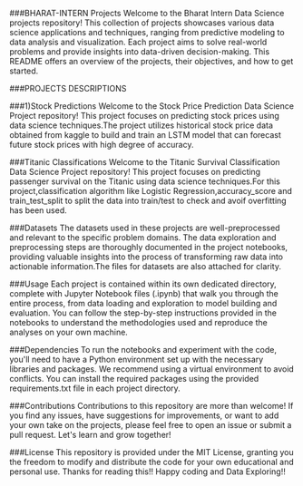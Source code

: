###BHARAT-INTERN Projects
Welcome to the Bharat Intern Data Science projects repository! This collection of projects showcases various data science applications and techniques, ranging from predictive modeling to data analysis and visualization. Each project aims to solve real-world problems and provide insights into data-driven decision-making. This README offers an overview of the projects, their objectives, and how to get started.


###PROJECTS DESCRIPTIONS


###1)Stock Predictions
Welcome to the Stock Price Prediction Data Science Project repository! This project focuses on predicting stock prices using data science techniques.The project utilizes historical stock price data obtained from kaggle to build and train an LSTM model that can forecast future stock prices with high degree of accuracy.


###Titanic Classifications
Welcome to the Titanic Survival Classification Data Science Project repository! This project focuses on predicting passenger survival on the Titanic using data science techniques.For this project,classification algorithm like Logistic Regression,accuracy_score and train_test_split to split the data into train/test to check and avoif overfitting has been used.


###Datasets
The datasets used in these projects are well-preprocessed and relevant to the specific problem domains. The data exploration and preprocessing steps are thoroughly documented in the project notebooks, providing valuable insights into the process of transforming raw data into actionable information.The files for datasets are also attached for clarity.


###Usage
Each project is contained within its own dedicated directory, complete with Jupyter Notebook files (.ipynb) that walk you through the entire process, from data loading and exploration to model building and evaluation. You can follow the step-by-step instructions provided in the notebooks to understand the methodologies used and reproduce the analyses on your own machine.


###Dependencies
To run the notebooks and experiment with the code, you'll need to have a Python environment set up with the necessary libraries and packages. We recommend using a virtual environment to avoid conflicts. You can install the required packages using the provided requirements.txt file in each project directory.


###Contributions
Contributions to this repository are more than welcome! If you find any issues, have suggestions for improvements, or want to add your own take on the projects, please feel free to open an issue or submit a pull request. Let's learn and grow together!


###License
This repository is provided under the MIT License, granting you the freedom to modify and distribute the code for your own educational and personal use.
       Thanks for reading this!!
       Happy coding and Data Exploring!!
